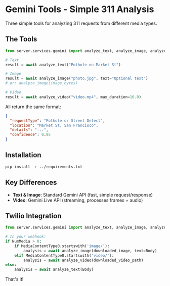 # Gemini Tools - Simple 311 Analysis

Three simple tools for analyzing 311 requests from different media types.

## The Tools

```python
from server.services.gemini import analyze_text, analyze_image, analyze_video

# Text
result = await analyze_text("Pothole on Market St")

# Image
result = await analyze_image("photo.jpg", text="Optional text")
# or: analyze_image(image_bytes)

# Video
result = await analyze_video("video.mp4", max_duration=10.0)
```

All return the same format:
```json
{
  "requestType": "Pothole or Street Defect",
  "location": "Market St, San Francisco",
  "details": "...",
  "confidence": 0.95
}
```

## Installation

```bash
pip install -r ../requirements.txt
```

## Key Differences

- **Text & Image**: Standard Gemini API (fast, simple request/response)
- **Video**: Gemini Live API (streaming, processes frames + audio)

## Twilio Integration

```python
from server.services.gemini import analyze_text, analyze_image, analyze_video

# In your webhook:
if NumMedia > 0:
    if MediaContentType0.startswith('image/'):
        analysis = await analyze_image(downloaded_image, text=Body)
    elif MediaContentType0.startswith('video/'):
        analysis = await analyze_video(downloaded_video_path)
else:
    analysis = await analyze_text(Body)
```

That's it!
